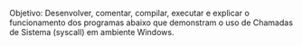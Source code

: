 Objetivo: Desenvolver, comentar, compilar, executar e explicar o funcionamento dos programas
abaixo que demonstram o uso de Chamadas de Sistema (syscall) em ambiente Windows.
